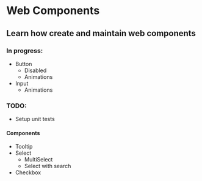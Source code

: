 # Web Components

## Learn how create and maintain web components

### In progress:

- Button
  - Disabled
  - Animations
- Input
  - Animations

### TODO:

- Setup unit tests

#### Components

- Tooltip
- Select
  - MultiSelect
  - Select with search
- Checkbox
